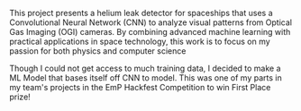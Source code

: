 This project presents a helium leak detector for spaceships that uses a Convolutional Neural Network (CNN) to analyze visual patterns from Optical Gas Imaging (OGI) cameras. By combining advanced machine learning with practical applications in space technology, this work is to focus on my passion for both physics and computer science

Though I could not get access to much training data, I decided to make a ML Model that bases itself off CNN to model. This was one of my parts in my team's projects in the EmP Hackfest Competition to win First Place prize!
